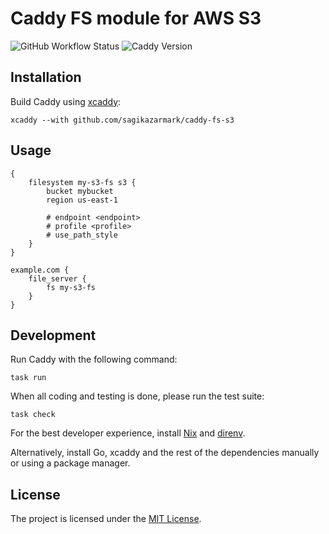 # Caddy FS module for AWS S3

![GitHub Workflow Status](https://img.shields.io/github/actions/workflow/status/sagikazarmark/caddy-fs-s3/ci.yaml?style=flat-square)
![Caddy Version](https://img.shields.io/badge/caddy%20version-%3E=2.8.x-61CFDD.svg?style=flat-square)


## Installation

Build Caddy using [xcaddy](https://github.com/caddyserver/xcaddy):

```shell
xcaddy --with github.com/sagikazarmark/caddy-fs-s3
```


## Usage

```caddyfile
{
	filesystem my-s3-fs s3 {
		bucket mybucket
		region us-east-1

		# endpoint <endpoint>
		# profile <profile>
		# use_path_style
	}
}

example.com {
    file_server {
        fs my-s3-fs
    }
}
```


## Development

Run Caddy with the following command:

```shell
task run
```

When all coding and testing is done, please run the test suite:

```shell
task check
```

For the best developer experience, install [Nix](https://builtwithnix.org/) and [direnv](https://direnv.net/).

Alternatively, install Go, xcaddy and the rest of the dependencies manually or using a package manager.


## License

The project is licensed under the [MIT License](LICENSE).
